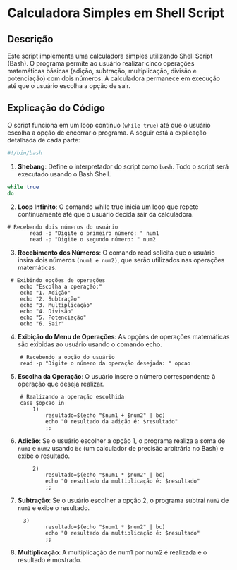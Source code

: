 # Calculadora Simples em Shell Script

## Descrição
Este script implementa uma calculadora simples utilizando Shell Script (Bash). O programa permite ao usuário realizar cinco operações matemáticas básicas (adição, subtração, multiplicação, divisão e potenciação) com dois números. A calculadora permanece em execução até que o usuário escolha a opção de sair.

## Explicação do Código

O script funciona em um loop contínuo (`while true`) até que o usuário escolha a opção de encerrar o programa. A seguir está a explicação detalhada de cada parte:

```bash
#!/bin/bash
```

1. **Shebang**: Define o interpretador do script como `bash`. Todo o script será executado usando o Bash Shell.
```bash
while true
do
```

2. **Loop Infinito**: O comando while true inicia um loop que repete continuamente até que o usuário decida sair da calculadora.
```
# Recebendo dois números do usuário
       read -p "Digite o primeiro número: " num1
       read -p "Digite o segundo número: " num2
```
3. **Recebimento dos Números**: O comando read solicita que o usuário insira dois números `(num1 e num2)`, que serão utilizados nas operações matemáticas.
```
 # Exibindo opções de operações
    echo "Escolha a operação:"
    echo "1. Adição"
    echo "2. Subtração"
    echo "3. Multiplicação"
    echo "4. Divisão"
    echo "5. Potenciação"
    echo "6. Sair"
```

4. **Exibição do Menu de Operações**: As opções de operações matemáticas são exibidas ao usuário usando o comando echo.
```
    # Recebendo a opção do usuário
    read -p "Digite o número da operação desejada: " opcao
```
5. **Escolha da Operação**: O usuário insere o número correspondente à operação que deseja realizar.
```
    # Realizando a operação escolhida
    case $opcao in
        1)
            resultado=$(echo "$num1 + $num2" | bc)
            echo "O resultado da adição é: $resultado"
            ;;

```
6. **Adição**: Se o usuário escolher a opção 1, o programa realiza a soma de `num1` e `num2` usando `bc` (um calculador de precisão arbitrária no Bash) e exibe o resultado.
```
        2)
            resultado=$(echo "$num1 * $num2" | bc)
            echo "O resultado da multiplicação é: $resultado"
            ;;

```
7. **Subtração**: Se o usuário escolher a opção 2, o programa subtrai `num2` de `num1` e exibe o resultado.
```
     3)
            resultado=$(echo "$num1 * $num2" | bc)
            echo "O resultado da multiplicação é: $resultado"
            ;;
```
8. **Multiplicação**: A multiplicação de num1 por num2 é realizada e o resultado é mostrado.

